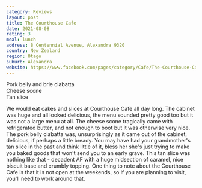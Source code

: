 ```yaml
---
category: Reviews
layout: post
title: The Courthouse Cafe
date: 2021-08-08
rating: 3
meal: lunch
address: 8 Centennial Avenue, Alexandra 9320
country: New Zealand
region: Otago
suburb: Alexandra
website: https://www.facebook.com/pages/category/Cafe/The-Courthouse-Cafe-144456498934437/
---
```

Pork belly and brie ciabatta  
Cheese scone  
Tan slice  

We would eat cakes and slices at Courthouse Cafe all day long. The cabinet was huge and all looked delicious, the menu sounded pretty good too but it was not a large menu at all. The cheese scone tragically came with refrigerated butter, and not enough to boot but it was otherwise very nice. The pork belly ciabatta was, unsurprisingly as it came out of the cabinet, delicious, if perhaps a little bready. You may have had your grandmother's tan slice in the past and think little of it, bless her she's just trying to make you baked goods that won't send you to an early grave. This tan slice was nothing like that - decadent AF with a huge midsection of caramel, nice biscuit base and crumbly topping. One thing to note about the Courthouse Cafe is that it is not open at the weekends, so if you are planning to visit, you'll need to work around that.
